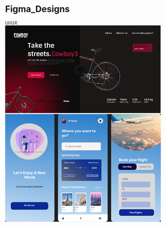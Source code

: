 # Figma_Designs
UI/UX 
 ![Screen Shot](https://github.com/thiloka99/Figma_Designs/blob/main/sss.PNG)
 ![Screen Shot](https://github.com/thiloka99/Figma_Designs/blob/main/sss2.PNG)
